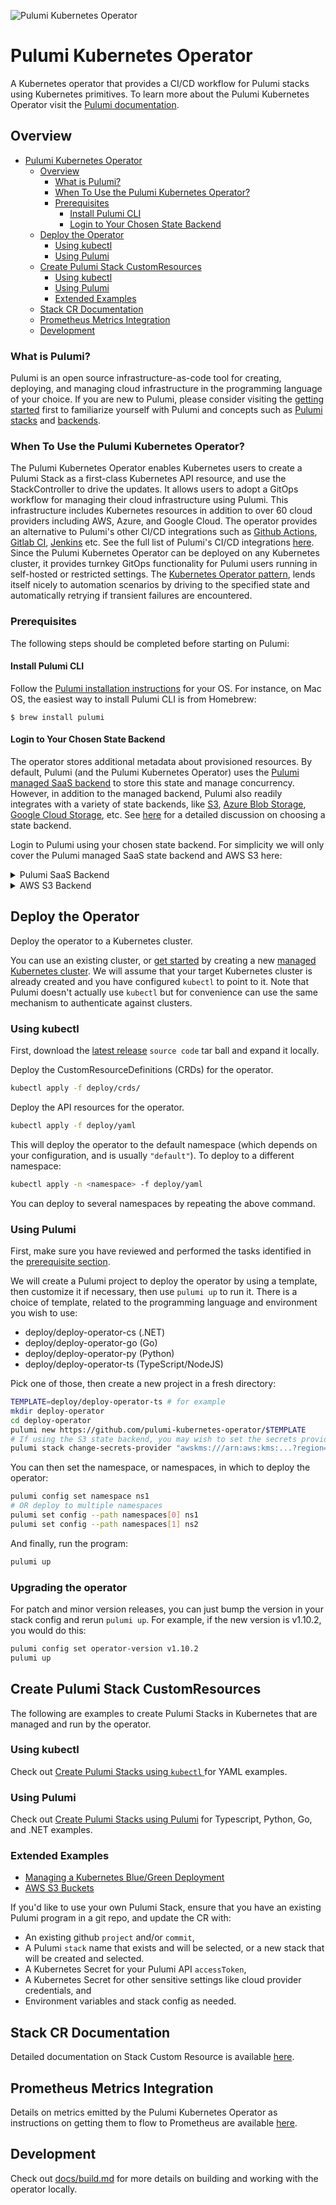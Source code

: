 ![Pulumi Kubernetes Operator](https://github.com/pulumi/pulumi-kubernetes-operator/workflows/Pulumi%20Kubernetes%20Operator/badge.svg?branch=master)
# Pulumi Kubernetes Operator

A Kubernetes operator that provides a CI/CD workflow for Pulumi stacks using Kubernetes primitives.
To learn more about the Pulumi Kubernetes Operator visit the [Pulumi documentation](https://www.pulumi.com/docs/guides/continuous-delivery/pulumi-kubernetes-operator/).

## Overview

- [Pulumi Kubernetes Operator](#pulumi-kubernetes-operator)
  - [Overview](#overview)
    - [What is Pulumi?](#what-is-pulumi)
    - [When To Use the Pulumi Kubernetes Operator?](#when-to-use-the-pulumi-kubernetes-operator)
    - [Prerequisites](#prerequisites)
      - [Install Pulumi CLI](#install-pulumi-cli)
      - [Login to Your Chosen State Backend](#login-to-your-chosen-state-backend)
  - [Deploy the Operator](#deploy-the-operator)
    - [Using kubectl](#using-kubectl)
    - [Using Pulumi](#using-pulumi)
  - [Create Pulumi Stack CustomResources](#create-pulumi-stack-customresources)
    - [Using kubectl](#using-kubectl-1)
    - [Using Pulumi](#using-pulumi-1)
    - [Extended Examples](#extended-examples)
  - [Stack CR Documentation](#stack-cr-documentation)
  - [Prometheus Metrics Integration](#prometheus-metrics-integration)
  - [Development](#development)

### What is Pulumi?

Pulumi is an open source infrastructure-as-code tool for creating, deploying, and managing cloud infrastructure in the programming language of your choice. If you are new to Pulumi, please consider visiting the [getting started](https://www.pulumi.com/docs/get-started/) first to familiarize yourself with Pulumi and concepts such as [Pulumi stacks](https://www.pulumi.com/docs/intro/concepts/stack/) and [backends](https://www.pulumi.com/docs/intro/concepts/state/).

### When To Use the Pulumi Kubernetes Operator?

The Pulumi Kubernetes Operator enables Kubernetes users to create a Pulumi Stack as a first-class Kubernetes API resource, and use the StackController to drive the updates. It allows users to adopt a GitOps workflow for managing their cloud infrastructure using Pulumi. This infrastructure includes Kubernetes resources in addition to over 60 cloud providers including AWS, Azure, and Google Cloud. The operator provides an alternative to Pulumi's other CI/CD integrations such as [Github Actions](https://www.pulumi.com/docs/guides/continuous-delivery/github-actions/), [Gitlab CI](https://www.pulumi.com/docs/guides/continuous-delivery/gitlab-ci/), [Jenkins](https://www.pulumi.com/docs/guides/continuous-delivery/jenkins/) etc. See the full list of Pulumi's CI/CD integrations [here](https://www.pulumi.com/docs/guides/continuous-delivery/). Since the Pulumi Kubernetes Operator can be deployed on any Kubernetes cluster, it provides turnkey GitOps functionality for Pulumi users running in self-hosted or restricted settings. The [Kubernetes Operator pattern](https://kubernetes.io/docs/concepts/extend-kubernetes/operator/), lends itself nicely to automation scenarios by driving to the specified state and automatically retrying if transient failures are encountered.

### Prerequisites

The following steps should be completed before starting on Pulumi:

#### Install Pulumi CLI

Follow the [Pulumi installation instructions](https://www.pulumi.com/docs/get-started/install/) for your OS. For instance, on Mac OS, the easiest way to install Pulumi CLI is from Homebrew:

```shell
$ brew install pulumi
```

#### Login to Your Chosen State Backend

The operator stores additional metadata about provisioned resources. By default, Pulumi (and the Pulumi Kubernetes Operator) uses the [Pulumi managed SaaS backend](https://app.pulumi.com/) to store this state and manage concurrency. 
However, in addition to the managed backend, Pulumi also readily integrates with a variety of state backends, like [S3](https://www.pulumi.com/docs/intro/concepts/state/#logging-into-the-aws-s3-backend), [Azure Blob Storage](https://www.pulumi.com/docs/intro/concepts/state/#logging-into-the-azure-blob-storage-backend), [Google Cloud Storage](https://www.pulumi.com/docs/intro/concepts/state/#logging-into-the-google-cloud-storage-backend), etc. See [here](https://www.pulumi.com/docs/intro/concepts/state/#deciding-on-a-backend) for a detailed discussion on choosing a state backend.

Login to Pulumi using your chosen state backend. For simplicity we will only cover the Pulumi managed SaaS state backend and AWS S3 here:

<details>
<summary> Pulumi SaaS Backend </summary>

```bash
$ pulumi login
```

This will display a prompt that asks for you to provide an access token or automatically request an access token:
```bash
Manage your Pulumi stacks by logging in.
Run `pulumi login --help` for alternative login options.
Enter your access token from https://app.pulumi.com/account/tokens
    or hit <ENTER> to log in using your browser                   :
```

In order to configure the Pulumi Kubernetes Operator to use Stacks with state stored on the SaaS backend, you will also need to manually generate access tokens.
This can be done by accessing the [Access Tokens page](https://app.pulumi.com/account/tokens). Setting the environment variable `PULUMI_ACCESS_TOKEN` to the manually generated token will obviate the need for a `pulumi login`.

At this point your `pulumi` CLI is configured to work with the Pulumi SaaS backend.
</details>

<details>
<summary> AWS S3 Backend </summary>

1. First, you will need to create an S3 bucket manually, either through the [AWS CLI](https://aws.amazon.com/cli/) or the [AWS Console](https://console.aws.amazon.com/).
1. If you have already [configured](https://docs.aws.amazon.com/cli/latest/userguide/cli-chap-configure.html) the AWS CLI to use credential files, single sign-on etc., Pulumi will automatically respect and use these settings. Alternatively you can set `AWS_ACCESS_KEY_ID` and `AWS_SECRET_ACCESS_KEY` environment variables to the access key and secret access key respectively.
1. To use the AWS S3 backend, pass the `s3://<bucket-name>` as your `<backend-url>` to `pulumi login`, i.e.:
   ```
   $ pulumi login s3://<bucket-name>
   ```
   For additional options, refer to the [Pulumi documentation](https://www.pulumi.com/docs/intro/concepts/state/#logging-into-the-aws-s3-backend).
1. You will need the AWS credentials when configuring Stack CRs for stacks you wish to be backed by the S3 bucket.
1. Lastly you will need to [create an AWS Key Management Service (KMS) key](https://docs.aws.amazon.com/kms/latest/developerguide/create-keys.html#create-symmetric-cmk). This key will be used by Pulumi to encrypt secret configuration values or outputs associated with stacks. Pulumi ensures all secrets are stored encrypted in transit and at rest. By default, the SaaS backend creates per-stack encryption keys to do this, however, Pulumi can leverage KMS as one of [several supported encryption providers](https://www.pulumi.com/docs/intro/concepts/secrets/#available-encryption-providers) instead, thus allowing users to self-manage their encryption keys. 
</details>

## Deploy the Operator

Deploy the operator to a Kubernetes cluster.

You can use an existing cluster, or [get started](https://www.pulumi.com/docs/get-started/kubernetes/) by creating a new [managed Kubernetes cluster](https://www.pulumi.com/docs/tutorials/kubernetes/#clusters). We will assume that your target Kubernetes cluster is already created and you have configured `kubectl` to point to it. Note that Pulumi doesn't actually use `kubectl` but for convenience can use the same mechanism to authenticate against clusters.

### Using kubectl

First, download the [latest release](https://github.com/pulumi/pulumi-kubernetes-operator/releases) `source code` tar ball and expand it locally.

Deploy the CustomResourceDefinitions (CRDs) for the operator.

```bash
kubectl apply -f deploy/crds/
```

Deploy the API resources for the operator.

```bash
kubectl apply -f deploy/yaml
```

This will deploy the operator to the default namespace (which depends on your configuration, and is
usually `"default"`). To deploy to a different namespace:

```bash
kubectl apply -n <namespace> -f deploy/yaml
```

You can deploy to several namespaces by repeating the above command.

### Using Pulumi

First, make sure you have reviewed and performed the tasks identified in the [prerequisite section](#prerequisites).

We will create a Pulumi project to deploy the operator by using a template, then customize it if
necessary, then use `pulumi up` to run it. There is a choice of template, related to the programming
language and environment you wish to use:

 - deploy/deploy-operator-cs (.NET)
 - deploy/deploy-operator-go (Go)
 - deploy/deploy-operator-py (Python)
 - deploy/deploy-operator-ts (TypeScript/NodeJS)

Pick one of those, then create a new project in a fresh directory:

```bash
TEMPLATE=deploy/deploy-operator-ts # for example
mkdir deploy-operator
cd deploy-operator
pulumi new https://github.com/pulumi-kubernetes-operator/$TEMPLATE
# If using the S3 state backend, you may wish to set the secrets provider here
pulumi stack change-secrets-provider "awskms:///arn:aws:kms:...?region=<region>"
```

You can then set the namespace, or namespaces, in which to deploy the operator:

```bash
pulumi config set namespace ns1
# OR deploy to multiple namespaces
pulumi set config --path namespaces[0] ns1
pulumi set config --path namespaces[1] ns2
```

And finally, run the program:

```bash
pulumi up
```

### Upgrading the operator

For patch and minor version releases, you can just bump the version in your stack config and rerun
`pulumi up`. For example, if the new version is v1.10.2, you would do this:

```bash
pulumi config set operator-version v1.10.2
pulumi up
```

## Create Pulumi Stack CustomResources

The following are examples to create Pulumi Stacks in Kubernetes that are managed and run by the operator.

### Using kubectl

Check out [Create Pulumi Stacks using `kubectl` ](./docs/create-stacks-using-kubectl.md) for YAML examples.

### Using Pulumi

Check out [Create Pulumi Stacks using Pulumi](./docs/create-stacks-using-pulumi.md) for Typescript, Python, Go, and .NET examples.

### Extended Examples

- [Managing a Kubernetes Blue/Green Deployment](./examples/blue-green)
- [AWS S3 Buckets](./examples/aws-s3)

If you'd like to use your own Pulumi Stack, ensure that you have an existing Pulumi program in a git repo,
and update the CR with:
  - An existing github `project` and/or `commit`,
  - A Pulumi `stack` name that exists and will be selected, or a new stack that will be created and selected.
  - A Kubernetes Secret for your Pulumi API `accessToken`,
  - A Kubernetes Secret for other sensitive settings like cloud provider credentials, and
  - Environment variables and stack config as needed.

## Stack CR Documentation

Detailed documentation on Stack Custom Resource is available [here](./docs/stacks.md).

## Prometheus Metrics Integration

Details on metrics emitted by the Pulumi Kubernetes Operator as instructions on getting them to flow to Prometheus are available [here](./docs/metrics.md).

## Development

Check out [docs/build.md](./docs/build.md) for more details on building and
working with the operator locally.
